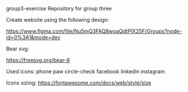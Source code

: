 group3-exercise
Repository for group three

Create website using the following design:

https://www.figma.com/file/Nu5mQ3FAQ8woaQdtPlX25F/Groups?node-id=0%3A1&mode=dev

Bear svg:

https://freesvg.org/bear-8

Used icons: phone paw circle-check facebook linkedin instagram

Icons sizing: https://fontawesome.com/docs/web/style/size
